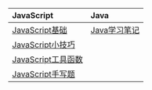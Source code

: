 | JavaScript                                                   | Java                                                         |
| :----------------------------------------------------------- | :----------------------------------------------------------- |
| [JavaScript基础](https://github.com/Cap0uPasCap/blog/blob/main/JavaScript.md) | [Java学习笔记](https://github.com/Cap0uPasCap/blog/blob/main/Java.md) |
| [JavaScript小技巧](https://github.com/Cap0uPasCap/blog/issues/1) |                                                              |
| [JavaScript工具函数](https://github.com/Cap0uPasCap/blog/issues/2) |                                                              |
| [JavaScript手写题](https://github.com/Cap0uPasCap/blog/issues/2) |                                                              |
